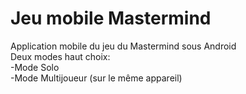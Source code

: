 # Jeu mobile Mastermind
Application mobile du jeu du Mastermind sous Android  
Deux modes haut choix:  
-Mode Solo  
-Mode Multijoueur (sur le même appareil)

